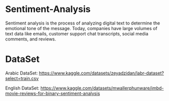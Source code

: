 # Sentiment-Analysis
Sentiment analysis is the process of analyzing digital text to determine the emotional tone of the message. Today, companies have large volumes of text data like emails, customer support chat transcripts, social media comments, and reviews.

# DataSet
Arabic DataSet: https://www.kaggle.com/datasets/zeyadzidan/labr-dataset?select=train.csv

English DataSet: https://www.kaggle.com/datasets/mwallerphunware/imbd-movie-reviews-for-binary-sentiment-analysis
